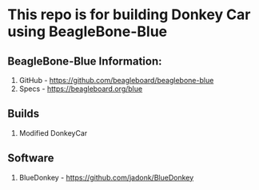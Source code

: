 # This repo is for building Donkey Car using BeagleBone-Blue

## BeagleBone-Blue Information:
1. GitHub - https://github.com/beagleboard/beaglebone-blue
2. Specs - https://beagleboard.org/blue

## Builds
1. Modified DonkeyCar

## Software
1. BlueDonkey - https://github.com/jadonk/BlueDonkey
